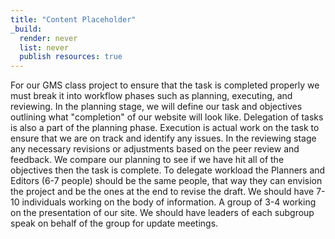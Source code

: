 ```yaml
---
title: "Content Placeholder"
_build:
  render: never
  list: never
  publish resources: true
---
```

For our GMS class project to ensure that the task is completed properly we must break it into workflow phases such as planning, executing, and reviewing. In the planning stage, we will define our task and objectives outlining what "completion" of our website will look like. Delegation of tasks is also a part of the planning phase. Execution is actual work on the task to ensure that we are on track and identify any issues. In the reviewing stage any necessary revisions or adjustments based on the peer review and feedback. We compare our planning to see if we have hit all of the objectives then the task is complete.  To delegate workload the Planners and Editors (6-7 people) should be the same people, that way they can envision the project and be the ones at the end to revise the draft. We should have 7-10 individuals working on the body of information. A group of 3-4 working on the presentation of our site. We should have leaders of each subgroup speak on behalf of the group for update meetings. 

